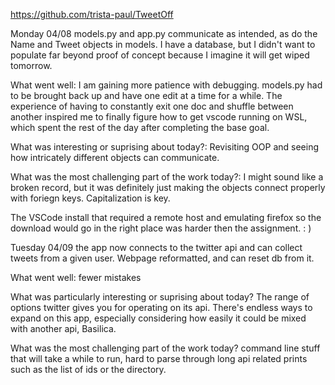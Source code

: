 https://github.com/trista-paul/TweetOff


Monday 04/08
models.py and app.py communicate as intended, as do the Name and Tweet objects in models.
I have a database, but I didn't want to populate far beyond proof of concept because I imagine
it will get wiped tomorrow.

What went well:
I am gaining more patience with debugging. models.py had to be brought back up
and have one edit at a time for a while. The experience of having to constantly exit one doc
and shuffle between another inspired me to finally figure how to get vscode running on WSL,
which spent the rest of the day after completing the base goal.

What was interesting or suprising about today?:
Revisiting OOP and seeing how intricately different objects can communicate.

What was the most challenging part of the work today?:
I might sound like a broken record, but it was definitely just making
the objects connect properly with foriegn keys. Capitalization is key.

The VSCode install that required a remote host and emulating firefox so the download would go in the right place
was harder then the assignment. : )

Tuesday 04/09
the app now connects to the twitter api and can collect tweets from a given user. Webpage reformatted,
and can reset db from it.


What went well: fewer mistakes

What was particularly interesting or suprising about today?
The range of options twitter gives you for operating on its api. There's endless ways to expand on
this app, especially considering how easily it could be mixed with another api, Basilica.

What was the most challenging part of the work today?
command line stuff that will take a while to run, hard to parse through long api related prints
such as the list of ids or the directory.

